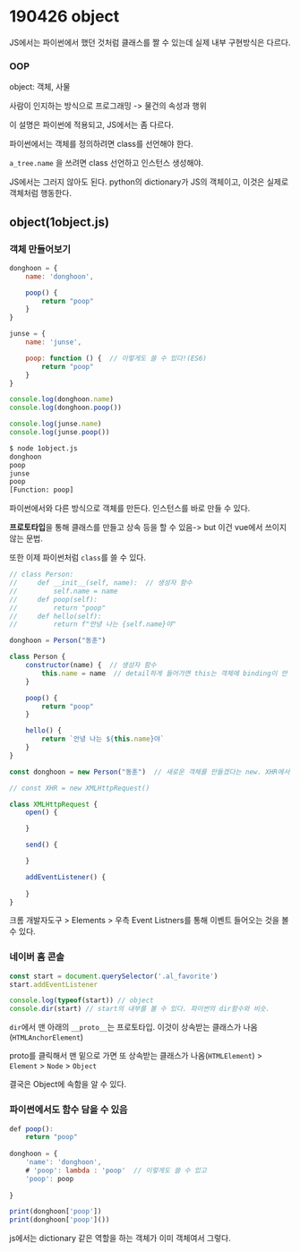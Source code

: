 # 190426 object

JS에서는 파이썬에서 했던 것처럼 클래스를 짤 수 있는데 실제 내부 구현방식은 다르다. 



### OOP

object: 객체, 사물

사람이 인지하는 방식으로 프로그래밍 -> 물건의 속성과 행위

이 설명은 파이썬에 적용되고, JS에서는 좀 다르다.

파이썬에서는 객체를 정의하려면 class를 선언해야 한다.

`a_tree.name` 을 쓰려면 class 선언하고 인스턴스 생성해야.

JS에서는 그러지 않아도 된다. python의 dictionary가 JS의 객체이고, 이것은 실제로 객체처럼 행동한다.



## object(1object.js)

### 객체 만들어보기

```js
donghoon = {
    name: 'donghoon',

    poop() {
        return "poop"
    }
}

junse = {
    name: 'junse',

    poop: function () {  // 이렇게도 쓸 수 있다!(ES6)
        return "poop"
    }
}

console.log(donghoon.name)
console.log(donghoon.poop())

console.log(junse.name)
console.log(junse.poop())
```

```bash
$ node 1object.js
donghoon
poop
junse
poop
[Function: poop]
```

파이썬에서와 다른 방식으로 객체를 만든다. 인스턴스를 바로 만들 수 있다.



**프로토타입**을 통해 클래스를 만들고 상속 등을 할 수 있음-> but 이건 vue에서 쓰이지 않는 문법.

또한 이제 파이썬처럼 `class`를 쓸 수 있다.

```js
// class Person:
//     def __init__(self, name):  // 생성자 함수
//         self.name = name
//     def poop(self):
//         return "poop"
//     def hello(self):
//         return f"안녕 나는 {self.name}야"

donghoon = Person("동훈")

class Person {
    constructor(name) {  // 생성자 함수
        this.name = name  // detail하게 들어가면 this는 객체에 binding이 안 될 수도 있다. but 일단 객체처럼 알아두자.
    }

    poop() {
        return "poop"
    }

    hello() {
        return `안녕 나는 ${this.name}야`
    }
}

const donghoon = new Person("동훈")  // 새로운 객체를 만들겠다는 new. XHR에서 썼었다.

// const XHR = new XMLHttpRequest()

class XMLHttpRequest {
    open() {

    }

    send() {

    }

    addEventListener() {
        
    }
}
```

크롬 개발자도구 > Elements > 우측 Event Listners를 통해 이벤트 들어오는 것을 볼 수 있다.



### 네이버 홈 콘솔

```js
const start = document.querySelector('.al_favorite')
start.addEventListener

console.log(typeof(start)) // object
console.dir(start) // start의 내부를 볼 수 있다. 파이썬의 dir함수와 비슷.
```

`dir`에서 맨 아래의 `__proto__`는 프로토타입. 이것이 상속받는 클래스가 나옴(`HTMLAnchorElement`)

proto를 클릭해서 맨 밑으로 가면 또 상속받는 클래스가 나옴(`HTMLElement`) > `Element` > `Node` > `Object`

결국은 Object에 속함을 알 수 있다.



### 파이썬에서도 함수 담을 수 있음

```js
def poop():
    return "poop"
    
donghoon = {
    'name': 'donghoon',
    # 'poop': lambda : 'poop'  // 이렇게도 쓸 수 있고
    'poop': poop
    
}

print(donghoon['poop'])
print(donghoon['poop']())
```

js에서는 dictionary 같은 역할을 하는 객체가 이미 객체여서 그렇다.